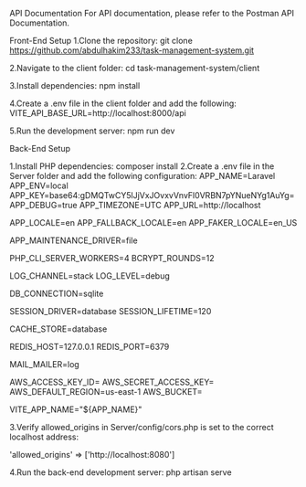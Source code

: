API Documentation
For API documentation, please refer to the Postman API Documentation.

Front-End Setup
1.Clone the repository:
git clone https://github.com/abdulhakim233/task-management-system.git

2.Navigate to the client folder:
cd task-management-system/client

3.Install dependencies:
npm install

4.Create a .env file in the client folder and add the following:
VITE_API_BASE_URL=http://localhost:8000/api

5.Run the development server:
npm run dev

Back-End Setup

1.Install PHP dependencies:
composer install
2.Create a .env file in the Server folder and add the following configuration:
APP_NAME=Laravel
APP_ENV=local
APP_KEY=base64:gDMQTwCY5lJjVxJOvxvVnvFl0VRBN7pYNueNYg1AuYg=
APP_DEBUG=true
APP_TIMEZONE=UTC
APP_URL=http://localhost

APP_LOCALE=en
APP_FALLBACK_LOCALE=en
APP_FAKER_LOCALE=en_US

APP_MAINTENANCE_DRIVER=file

PHP_CLI_SERVER_WORKERS=4
BCRYPT_ROUNDS=12

LOG_CHANNEL=stack
LOG_LEVEL=debug

DB_CONNECTION=sqlite

SESSION_DRIVER=database
SESSION_LIFETIME=120

CACHE_STORE=database

REDIS_HOST=127.0.0.1
REDIS_PORT=6379

MAIL_MAILER=log

AWS_ACCESS_KEY_ID=
AWS_SECRET_ACCESS_KEY=
AWS_DEFAULT_REGION=us-east-1
AWS_BUCKET=

VITE_APP_NAME="${APP_NAME}"

3.Verify allowed_origins in Server/config/cors.php is set to the correct localhost address:

'allowed_origins' => ['http://localhost:8080']


4.Run the back-end development server:
php artisan serve
